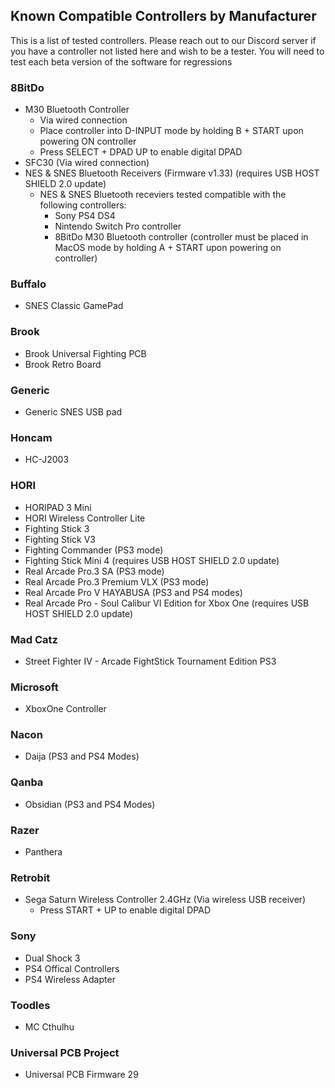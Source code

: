 ## Known Compatible Controllers by Manufacturer
This is a list of tested controllers. Please reach out to our Discord server if you have a controller not listed here and wish to be a tester.  You will need to test each beta version of the software for regressions

### 8BitDo
- M30 Bluetooth Controller
	- Via wired connection
	- Place controller into D-INPUT mode by holding B + START upon powering ON controller
	- Press SELECT + DPAD UP to enable digital DPAD
- SFC30 (Via wired connection)
- NES & SNES Bluetooth Receivers (Firmware v1.33) (requires USB HOST SHIELD 2.0 update)
  - NES & SNES Bluetooth receviers tested compatible with the following controllers:
    - Sony PS4 DS4
    - Nintendo Switch Pro controller
    - 8BitDo M30 Bluetooth controller (controller must be placed in MacOS mode by holding A + START upon powering on controller)

### Buffalo
- SNES Classic GamePad

### Brook
- Brook Universal Fighting PCB
- Brook Retro Board

### Generic
- Generic SNES USB pad

### Honcam
- HC-J2003

### HORI
- HORIPAD 3 Mini
- HORI Wireless Controller Lite
- Fighting Stick 3
- Fighting Stick V3
- Fighting Commander (PS3 mode)
- Fighting Stick Mini 4 (requires USB HOST SHIELD 2.0 update)
- Real Arcade Pro.3 SA (PS3 mode)
- Real Arcade Pro.3 Premium VLX (PS3 mode)
- Real Arcade Pro V HAYABUSA (PS3 and PS4 modes)
- Real Arcade Pro - Soul Calibur VI Edition for Xbox One (requires USB HOST SHIELD 2.0 update)

### Mad Catz
- Street Fighter IV - Arcade FightStick Tournament Edition PS3

### Microsoft
- XboxOne Controller

### Nacon
- Daija (PS3 and PS4 Modes)

### Qanba
- Obsidian (PS3 and PS4 Modes)

### Razer
- Panthera

### Retrobit
- Sega Saturn Wireless Controller 2.4GHz (Via wireless USB receiver)
	- Press START + UP to enable digital DPAD

### Sony
- Dual Shock 3
- PS4 Offical Controllers
- PS4 Wireless Adapter

### Toodles
- MC Cthulhu

### Universal PCB Project
- Universal PCB Firmware 29
